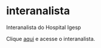 # interanalista
 Interanalista do Hospital Igesp

 Clique <a href="https://bhcastro.github.io/interanalista/">aqui</a> e acesse o interanalista.
